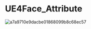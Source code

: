 # UE4Face_Attribute

![a7a9710e9dacbe01868099b8c68ec57](https://user-images.githubusercontent.com/50535321/213139546-4770f078-fbac-4651-b455-cd9d586987b1.jpg)
